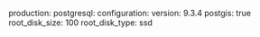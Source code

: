 <!-- layout:code post: building-a-manifest-file_postgresql -->


production:
    postgresql:
        configuration:
            version: 9.3.4
            postgis: true
            root_disk_size: 100
            root_disk_type: ssd
